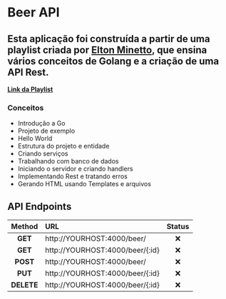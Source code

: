 # Beer API

## Esta aplicação foi construída a partir de uma playlist criada por [**Elton Minetto**]([https://](https://eltonminetto.dev/)), que ensina vários conceitos de Golang e a criação de uma API Rest.

[**Link da Playlist**](https://www.youtube.com/playlist?list=PL0qudqr7_CuStQUsf2vtHXMxOp5gl_ENc)

### Conceitos
-   Introdução a Go
-   Projeto de exemplo
-   Hello World
-   Estrutura do projeto e entidade
-   Criando serviços
-   Trabalhando com banco de dados
-   Iniciando o servidor e criando handlers
-   Implementando Rest e tratando erros
-   Gerando HTML usando Templates e arquivos


## API Endpoints
|Method|URL|Status|
|:--:|:--|:--:|
|**GET**|http://YOURHOST:4000/beer/|❌|
|**GET**|http://YOURHOST:4000/beer/{:id}|❌|
|**POST**|http://YOURHOST:4000/beer/|❌|
|**PUT**|http://YOURHOST:4000/beer/{:id}|❌|
|**DELETE**|http://YOURHOST:4000/beer/{:id}|❌|
